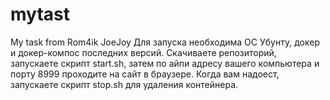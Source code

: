 # mytast
My task from Rom4ik JoeJoy
Для запуска необходима ОС Убунту, докер и докер-компос последних версий.
Скачиваете репозиторий, запускаете скрипт start.sh, затем по айпи адресу вашего компьютера и порту 8999 проходите на сайт в браузере. 
Когда вам надоест, запускаете скрипт stop.sh для удаления контейнера.

